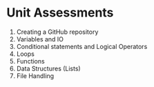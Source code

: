 # Unit Assessments
1. Creating a GitHub repository
2. Variables and IO
3. Conditional statements and Logical Operators
4. Loops
5. Functions
6. Data Structures (Lists)
7. File Handling
